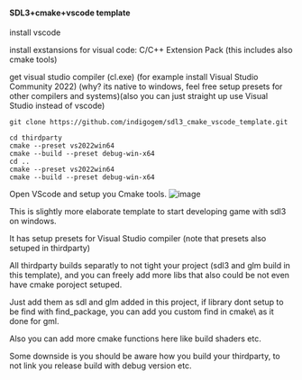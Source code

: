 #### SDL3+cmake+vscode template

install vscode

install exstansions for visual code: C/C++ Extension Pack (this includes also cmake tools)

get visual studio compiler (cl.exe) (for example install Visual Studio Community 2022) (why? its native to windows, feel free setup presets for other compilers and systems)(also you can just straight up use Visual Studio instead of vscode)

```shell
git clone https://github.com/indigogem/sdl3_cmake_vscode_template.git
```

```shell
cd thirdparty 
cmake --preset vs2022win64
cmake --build --preset debug-win-x64
cd ..
cmake --preset vs2022win64
cmake --build --preset debug-win-x64
```

Open VScode and setup you Cmake tools.
![image](https://github.com/user-attachments/assets/9db1fcd0-52aa-410c-b285-dfcea3808677)




This is slightly more elaborate template to start developing game with sdl3 on windows.

It has setup presets for Visual Studio compiler (note that presets also setuped in thirdparty)

All thirdparty builds separatly to not tight your project (sdl3 and glm build in this template), and you can freely add more libs that also could be not even have cmake poroject setuped.

Just add them as sdl and glm added in this project, if library dont setup to be find with find_package, you can add you custom find in cmake\ as it done for gml.

Also you can add more cmake functions here like build shaders etc. 

Some downside is you should be aware how you build your thirdparty, to not link you release build with debug version etc.

